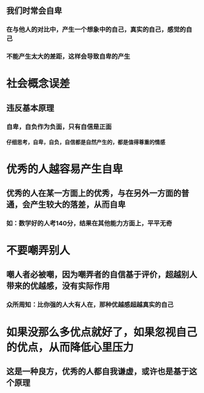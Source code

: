 ## 我们时常会自卑
### 在与他人的对比中，产生一个想象中的自己，真实的自己，感觉的自己
### 不能产生太大的差距，这样会导致自卑的产生
# 社会概念误差
## 违反基本原理
### 自卑，自负作为负面，只有自信是正面
#### 仔细思考，自卑，自负，自信都是自然产生的，都是值得尊重的情感
# 优秀的人越容易产生自卑
## 优秀的人在某一方面上的优秀，与在另外一方面的普通，会产生较大的落差，从而自卑
### 如：数学好的人考140分，结果在其他能力方面上，平平无奇
# 不要嘲弄别人
## 嘲人者必被嘲，因为嘲弄者的自信基于评价，超越别人带来的优越感，没有实际作用
### 众所周知：比你强的人大有人在，那种优越感超越真实的自己
# 如果没那么多优点就好了，如果忽视自己的优点，从而降低心里压力
## 这是一种良方，优秀的人都自我谦虚，或许也是基于这个原理